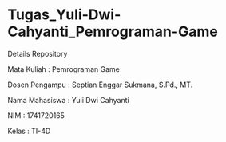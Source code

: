 # Tugas_Yuli-Dwi-Cahyanti_Pemrograman-Game
Details Repository

Mata Kuliah : Pemrograman Game

Dosen Pengampu : Septian Enggar Sukmana, S.Pd., MT.

Nama Mahasiswa : Yuli Dwi Cahyanti

NIM : 1741720165

Kelas : TI-4D

